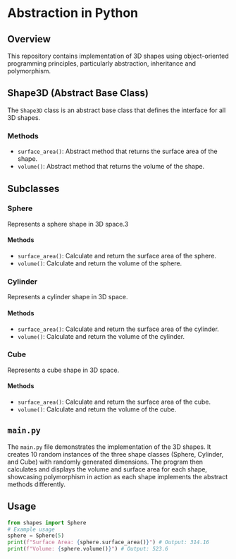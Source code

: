 # Abstraction in Python

## Overview
This repository contains implementation of 3D shapes using object-oriented programming principles, particularly abstraction, inheritance and polymorphism.

## Shape3D (Abstract Base Class)
The `Shape3D` class is an abstract base class that defines the interface for all 3D shapes.

### Methods
- `surface_area()`: Abstract method that returns the surface area of the shape.
- `volume()`: Abstract method that returns the volume of the shape.

## Subclasses

### Sphere
Represents a sphere shape in 3D space.3

#### Methods

- `surface_area()`: Calculate and return the surface area of the sphere.
- `volume()`: Calculate and return the volume of the sphere.

### Cylinder
Represents a cylinder shape in 3D space.

#### Methods

- `surface_area()`: Calculate and return the surface area of the cylinder.
- `volume()`: Calculate and return the volume of the cylinder.

### Cube
Represents a cube shape in 3D space.

#### Methods

- `surface_area()`: Calculate and return the surface area of the cube.
- `volume()`: Calculate and return the volume of the cube.

## `main.py`
The `main.py` file demonstrates the implementation of the 3D shapes. It creates 10 random instances of the three shape classes (Sphere, Cylinder, and Cube) with randomly generated dimensions. The program then calculates and displays the volume and surface area for each shape, showcasing polymorphism in action as each shape implements the abstract methods differently.


## Usage
```python
from shapes import Sphere
# Example usage
sphere = Sphere(5)
print(f"Surface Area: {sphere.surface_area()}") # Output: 314.16
print(f"Volume: {sphere.volume()}") # Output: 523.6
```